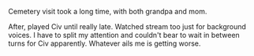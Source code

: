Cemetery visit took a long time, with both grandpa and mom.

After, played Civ until really late. Watched stream too just for background voices. I have to split my attention and couldn't bear to wait in between turns for Civ apparently. Whatever ails me is getting worse.
